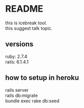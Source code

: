 # README
this is icebreak tool.  
this suggest talk topic.  

## versions
ruby: 2.7.4  
rails: 6.1.4.1  

## how to setup in heroku
rails server  
rails db:migrate  
bundle exec rake db:seed